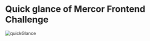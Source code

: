 # Quick glance of Mercor Frontend Challenge
![quickGlance](https://github.com/MRTamalampudi/mercor/blob/main/web-view.gif)
